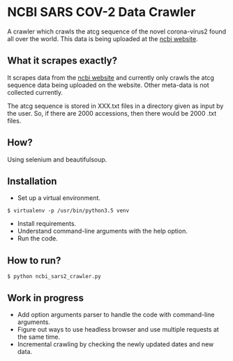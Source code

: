 # NCBI SARS COV-2 Data Crawler
A crawler which crawls the atcg sequence of the novel corona-virus2
found all over the world. This data is being uploaded at the [ncbi
website](https://www.ncbi.nlm.nih.gov/labs/virus/vssi/#/virus?SeqType_s=Nucleotide&VirusLineage_ss=Severe%20acute%20respiratory%20syndrome%20coronavirus%202,%20taxid:2697049&Completeness_s=complete).

## What it scrapes exactly?
It scrapes data from the [ncbi website](https://www.ncbi.nlm.nih.gov/labs/virus/vssi/#/virus?SeqType_s=Nucleotide&VirusLineage_ss=Severe%20acute%20respiratory%20syndrome%20coronavirus%202,%20taxid:2697049&Completeness_s=complete) and currently only crawls the atcg
sequence data being uploaded on the website. Other meta-data is not collected
currently.

The atcg sequence is stored in XXX.txt files in a directory given as
input by the user. So, if there are 2000 accessions, then there would be
2000 .txt files.

## How?
Using selenium and beautifulsoup.

## Installation
- Set up a virtual environment.
```
$ virtualenv -p /usr/bin/python3.5 venv
```
- Install requirements.
- Understand command-line arguments with the help option.
- Run the code.

## How to run?
```
$ python ncbi_sars2_crawler.py
```
## Work in progress
- Add option arguments parser to handle the code with command-line
arguments.
- Figure out ways to use headless browser and use multiple requests
at the same time.
- Incremental crawling by checking the newly updated dates and new data.
